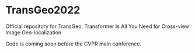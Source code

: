 # TransGeo2022
Official repository for TransGeo: Transformer Is All You Need for Cross-view Image Geo-localization

Code is coming soon before the CVPR main conference.
